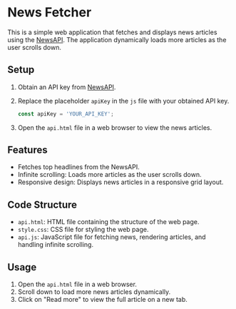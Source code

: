 # News Fetcher

This is a simple web application that fetches and displays news articles using the [NewsAPI](https://newsapi.org/). The application dynamically loads more articles as the user scrolls down.

## Setup

1. Obtain an API key from [NewsAPI](https://newsapi.org/).
2. Replace the placeholder `apiKey` in the `js` file with your obtained API key.

    ```javascript
    const apiKey = 'YOUR_API_KEY';
    ```

3. Open the `api.html` file in a web browser to view the news articles.

## Features

- Fetches top headlines from the NewsAPI.
- Infinite scrolling: Loads more articles as the user scrolls down.
- Responsive design: Displays news articles in a responsive grid layout.

## Code Structure

- `api.html`: HTML file containing the structure of the web page.
- `style.css`: CSS file for styling the web page.
- `api.js`: JavaScript file for fetching news, rendering articles, and handling infinite scrolling.

## Usage

1. Open the `api.html` file in a web browser.
2. Scroll down to load more news articles dynamically.
3. Click on "Read more" to view the full article on a new tab.

